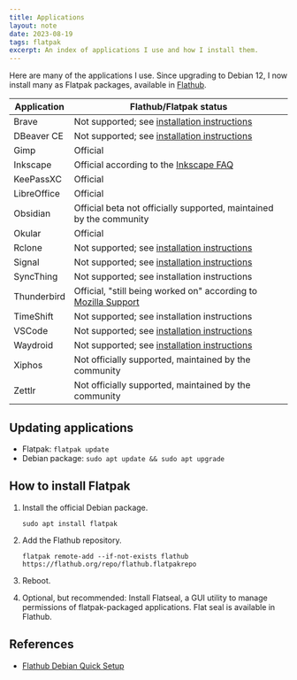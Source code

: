 ```yaml
---
title: Applications
layout: note
date: 2023-08-19
tags: flatpak
excerpt: An index of applications I use and how I install them.
---
```


Here are many of the applications I use. Since upgrading to Debian 12, I now install many as Flatpak packages, available in [Flathub](https://flathub.org).

| Application | Flathub/Flatpak status                                                                                                              |
|-------------|-------------------------------------------------------------------------------------------------------------------------------------|
| Brave       | Not supported; see [installation instructions](brave.html)                                                                          |
| DBeaver CE  | Not supported; see [installation instructions](dbeaver.html)                                                                        |
| Gimp        | Official                                                                                                                            |
| Inkscape    | Official according to the [Inkscape FAQ](https://inkscape.org/learn/faq/)                                                           |
| KeePassXC   | Official                                                                                                                            |
| LibreOffice | Official                                                                                                                            |
| Obsidian    | Official beta not officially supported, maintained by the community                                                                 |
| Okular      | Official                                                                                                                            |
| Rclone      | Not supported; see [installation instructions](rclone.html)                                                                         |
| Signal      | Not supported; see [installation instructions](signal.html)                                                                         |
| SyncThing   | Not supported; see installation instructions                                                                                        |
| Thunderbird | Official, "still being worked on" according to [Mozilla Support](https://support.mozilla.org/en-US/kb/installing-thunderbird-linux) |
| TimeShift   | Not supported; see installation instructions                                                                                        |
| VSCode      | Not supported; see [installation instructions](vscode.html)                                                                         |
| Waydroid    | Not supported; see [installation instructions](waydroid.html)                                                                       |
| Xiphos      | Not officially supported, maintained by the community                                                                               |
| Zettlr      | Not officially supported, maintained by the community                                                                                                                                    |

<!--
<details markdown=1>
<summary markdown="span">Brave</summary>
```shell
wget -O- https://brave-browser-apt-release.s3.brave.com/brave-browser-archive-keyring.asc | sudo tee /etc/apt/keyrings/brave-browser-archive-keyring.asc
echo "deb [signed-by=/etc/apt/keyrings/brave-browser-archive-keyring.asc] https://brave-browser-apt-release.s3.brave.com/ stable main" | sudo tee /etc/apt/sources.list.d/brave-browser-release.list
```
</details>

<details markdown=1>
<summary markdown="span">Signal</summary>
```shell
wget -O- https://updates.signal.org/desktop/apt/keys.asc | sudo tee /etc/apt/keyrings/signal-desktop-keyring.asc
echo 'deb [arch=amd64 signed-by=/usr/share/keyrings/signal-desktop-keyring.asc] https://updates.signal.org/desktop/apt xenial main' | sudo tee /etc/apt/sources.list.d/signal-xenial.list
```
</details>
-->

## Updating applications

- Flatpak: `flatpak update`
- Debian package: `sudo apt update && sudo apt upgrade`

## How to install Flatpak

1. Install the official Debian package.
    ```shell
    sudo apt install flatpak
    ```

2. Add the Flathub repository.
    ```shell
    flatpak remote-add --if-not-exists flathub https://flathub.org/repo/flathub.flatpakrepo
    ```

3. Reboot.

4. Optional, but recommended: Install Flatseal, a GUI utility to manage permissions of flatpak-packaged applications. Flat seal is available in Flathub.

## References
- [Flathub Debian Quick Setup](https://flatpak.org/setup/Debian)
